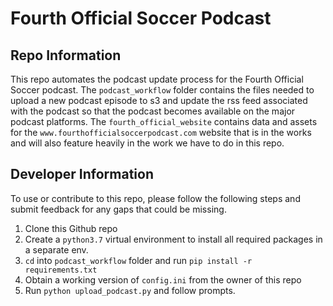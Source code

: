 # Fourth Official Soccer Podcast

## Repo Information

This repo automates the podcast update process for the Fourth Official Soccer podcast. 
The `podcast_workflow` folder contains the files needed to upload a new podcast episode to s3 and update the rss feed associated with the podcast so that the podcast becomes available on the major podcast platforms.
The `fourth_official_website` contains data and assets for the `www.fourthofficialsoccerpodcast.com` website that is in the works and will also feature heavily in the work we have to do in this repo.

## Developer Information

To use or contribute to this repo, please follow the following steps and submit feedback for any gaps that could be missing.

1. Clone this Github repo
2. Create a `python3.7` virtual environment to install all required packages in a separate env.
3. `cd` into `podcast_workflow` folder and run `pip install -r requirements.txt`
4. Obtain a working version of `config.ini` from the owner of this repo
5. Run `python upload_podcast.py` and follow prompts.

